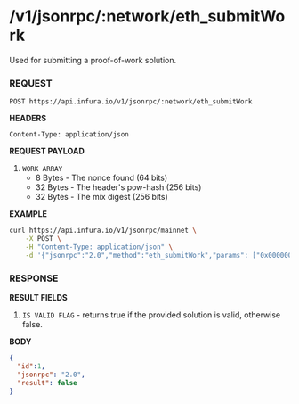 # /v1/jsonrpc/:network/eth_submitWork

Used for submitting a proof-of-work solution.

### REQUEST

`POST https://api.infura.io/v1/jsonrpc/:network/eth_submitWork`

**HEADERS**

`Content-Type: application/json`

**REQUEST PAYLOAD**
1. `WORK ARRAY`
    - 8 Bytes - The nonce found (64 bits)
    - 32 Bytes - The header's pow-hash (256 bits)
    - 32 Bytes - The mix digest (256 bits)

**EXAMPLE**
```bash
curl https://api.infura.io/v1/jsonrpc/mainnet \
    -X POST \
    -H "Content-Type: application/json" \
    -d '{"jsonrpc":"2.0","method":"eth_submitWork","params": ["0x0000000000000001","0x1234567890abcdef1234567890abcdef1234567890abcdef1234567890abcdef","0xD1FE5700000000000000000000000000D1FE5700000000000000000000000000"],"id":1}'
```

### RESPONSE

**RESULT FIELDS**
1. `IS VALID FLAG` - returns true if the provided solution is valid, otherwise false.

**BODY**

```json
{
  "id":1,
  "jsonrpc": "2.0",
  "result": false
}
```
